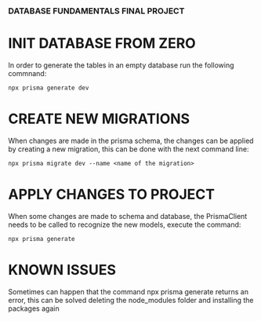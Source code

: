### DATABASE FUNDAMENTALS FINAL PROJECT

# INIT DATABASE FROM ZERO
In order to generate the tables in an empty database run the following commnand:
```
npx prisma generate dev
```

# CREATE NEW MIGRATIONS
When changes are made in the prisma schema, the changes can be applied by creating a new migration, this can be done with the next command line: 
```
npx prisma migrate dev --name <name of the migration>
```

# APPLY CHANGES TO PROJECT
When some changes are made to schema and database, the PrismaClient needs to be called to recognize the new models, execute the command:
```
npx prisma generate
```
# KNOWN ISSUES
Sometimes can happen that the command npx prisma generate returns an error, this can be solved deleting the node_modules folder and installing the packages again 
